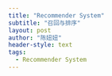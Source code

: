 ```yaml
---
title: "Recommender System"
subtitle: "召回与排序"
layout: post
author: "陈妞妞"
header-style: text
tags:
  - Recommender System
---
```

